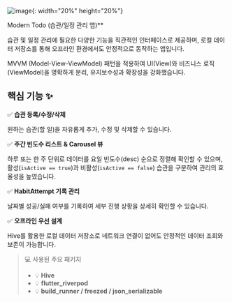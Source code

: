 <aside>

  ![image](https://github.com/user-attachments/assets/7d3d7dcc-1347-46f7-a238-ac23067cad81){: width="20%" height="20%"}

Modern Todo (습관/일정 관리 앱)**

습관 및 일정 관리에 필요한 다양한 기능을 직관적인 인터페이스로 제공하며, 로컬 데이터 저장소를 통해 오프라인 환경에서도 안정적으로 동작하는 앱입니다.

MVVM (Model-View-ViewModel) 패턴을 적용하여 UI(View)와 비즈니스 로직(ViewModel)을 명확하게 분리, 유지보수성과 확장성을 강화했습니다.

## 핵심 기능 ✨

✅ **습관 등록/수정/삭제**

원하는 습관(할 일)을 자유롭게 추가, 수정 및 삭제할 수 있습니다.

✅ **주간 빈도수 리스트 & Carousel 뷰**

하루 또는 한 주 단위로 데이터를 요일 빈도수(desc) 순으로 정렬해 확인할 수 있으며, 활성(`isActive == true`)과 비활성(`isActive == false`) 습관을 구분하여 관리의 효율성을 높였습니다.

✅ **HabitAttempt 기록 관리**

날짜별 성공/실패 여부를 기록하여 세부 진행 상황을 상세히 확인할 수 있습니다.

✅ **오프라인 우선 설계**

Hive를 활용한 로컬 데이터 저장소로 네트워크 연결이 없어도 안정적인 데이터 조회와 보존이 가능합니다.

> 💻 사용된 주요 패키지
>
> - 💡 **Hive**
> - 💡 **flutter_riverpod**
> - 💡 **build_runner / freezed / json_serializable**

</aside>
